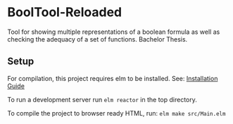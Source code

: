# BoolTool-Reloaded
Tool for showing multiple representations of a boolean formula as well as checking the adequacy of a set of functions. Bachelor Thesis.

## Setup
For compilation, this project requires elm to be installed. See: [Installation Guide](https://guide.elm-lang.org/install/elm.html)

To run a development server run `elm reactor` in the top directory.

To compile the project to browser ready HTML, run: `elm make src/Main.elm`